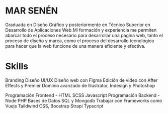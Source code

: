 # MAR SENÉN

Graduada en Diseño Gráfico y posteriormente en Técnico Superior en Desarrollo de Aplicaciones Web.Mi formación y experiencia me permiten abarcar todo el proceso necesario para desarrollar una página web, tanto el proceso de diseño y marca, como el proceso del desarrollo tecnológico para hacer que la web funcione de una manera eficiente y efectiva.

# Skills
Branding
Diseño UI/UX
Diseño web con Figma
Edición de video con After Effects y Premier
Dominio avanzado de Illustrator, Indesign y Photoshop

Programación Frontend - HTML SCSS Javascript
Programación Backend - Node PHP
Bases de Datos SQL y Mongodb
Trabajar con Frameworks como Vuejs
Taildwind CSS, Boostrap
Strapi
Typscript
